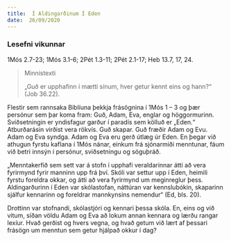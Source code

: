 ```yaml
---
title:  Í Aldingarðinum Í Eden
date:  26/09/2020
---
```


### Lesefni vikunnar
1Mós 2.7-23; 1Mós 3.1-6; 2Pét 1.3-11; 2Pét 2.1-17; Heb 13.7, 17, 24.

> <p>Minnistexti</p>
> „Guð er upphafinn í mætti sínum, hver getur kennt eins og hann?“ (Job 36.22).

Flestir sem rannsaka Biblíuna þekkja frásögnina í 1Mós 1 – 3 og þær persónur sem þar koma fram: Guð, Adam, Eva, englar og höggormurinn. Sviðsetningin er yndisfagur garður í paradís sem kölluð er „Eden.“ Atburðarásin virðist vera rökvís. Guð skapar. Guð fræðir Adam og Evu. Adam og Eva syndga. Adam og Eva eru gerð útlæg úr Eden. En þegar við athugun fyrstu kaflana í 1Mós nánar, einkum frá sjónarmiði menntunar, fáum við betri innsýn í persónur, sviðsetningu og söguþráð.

„Menntakerfið sem sett var á stofn í upphafi veraldarinnar átti að vera fyrirmynd fyrir manninn upp frá því. Skóli var settur upp í Eden, heimili fyrstu foreldra okkar, og átti að vera fyrirmynd um meginreglur þess. Aldingarðurinn í Eden var skólastofan, náttúran var kennslubókin, skaparinn sjálfur kennarinn og foreldrar mannkynsins nemendur“ (Ed, bls. 20).

Drottinn var stofnandi, skólastjóri og kennari þessa skóla. En, eins og við vitum, síðan völdu Adam og Eva að lokum annan kennara og lærðu rangar lexíur. Hvað gerðist og hvers vegna, og hvað getum við lært af þessari frásögn um menntun sem getur hjálpað okkur í dag?